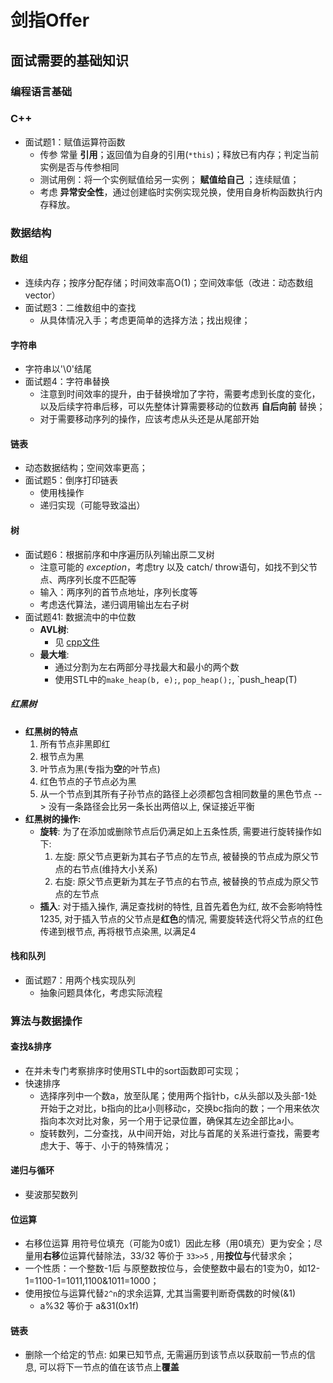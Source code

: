 # 剑指Offer
## 面试需要的基础知识
### 编程语言基础  
### C++  
- 面试题1：赋值运算符函数  
    - 传参 常量 **引用**；返回值为自身的引用(`*this`)；释放已有内存；判定当前实例是否与传参相同  
    - 测试用例：将一个实例赋值给另一实例； **赋值给自己** ；连续赋值；
    - 考虑 **异常安全性**，通过创建临时实例实现兑换，使用自身析构函数执行内存释放。  

### 数据结构  
#### 数组  
- 连续内存；按序分配存储；时间效率高O(1)；空间效率低（改进：动态数组vector）  
- 面试题3：二维数组中的查找  
    - 从具体情况入手；考虑更简单的选择方法；找出规律；

#### 字符串  
- 字符串以'\0'结尾  
- 面试题4：字符串替换
    - 注意到时间效率的提升，由于替换增加了字符，需要考虑到长度的变化，以及后续字符串后移，可以先整体计算需要移动的位数再 **自后向前** 替换；
    - 对于需要移动序列的操作，应该考虑从头还是从尾部开始  

#### 链表
- 动态数据结构；空间效率更高；
- 面试题5：倒序打印链表
    - 使用栈操作  
    - 递归实现（可能导致溢出）

#### 树  
- 面试题6：根据前序和中序遍历队列输出原二叉树
    - 注意可能的 *exception*，考虑try 以及 catch/ throw语句，如找不到父节点、两序列长度不匹配等  
    - 输入：两序列的首节点地址，序列长度等  
    - 考虑迭代算法，递归调用输出左右子树  
- 面试题41: 数据流中的中位数
  - **AVL树**:
    - 见 [cpp文件](AVL_tree.cpp)
  - **最大堆**:
    - 通过分割为左右两部分寻找最大和最小的两个数
    - 使用STL中的`make_heap(b, e);`, `pop_heap();`, `push_heap(T)
##### 红黑树
- **红黑树的特点**
    1. 所有节点非黑即红
    2. 根节点为黑
    3. 叶节点为黑(专指为**空**的叶节点)
    4. 红色节点的子节点必为黑
    5. 从一个节点到其所有子孙节点的路径上必须都包含相同数量的黑色节点  -->  没有一条路径会比另一条长出两倍以上, 保证接近平衡
- **红黑树的操作:** 
  - **旋转**: 为了在添加或删除节点后仍满足如上五条性质, 需要进行旋转操作如下:
    1. 左旋: 原父节点更新为其右子节点的左节点, 被替换的节点成为原父节点的右节点(维持大小关系)
    2. 右旋: 原父节点更新为其左子节点的右节点, 被替换的节点成为原父节点的左节点
  - **插入**: 对于插入操作, 满足查找树的特性, 且首先着色为红, 故不会影响特性1235, 对于插入节点的父节点是**红色**的情况, 需要旋转迭代将父节点的红色传递到根节点, 再将根节点染黑, 以满足4  
  


#### 栈和队列
- 面试题7：用两个栈实现队列  
    - 抽象问题具体化，考虑实际流程

### 算法与数据操作
#### 查找&排序
- 在并未专门考察排序时使用STL中的sort函数即可实现；
- 快速排序
    - 选择序列中一个数a，放至队尾；使用两个指针b，c从头部以及头部-1处开始于之对比，b指向的比a小则移动c，交换bc指向的数；一个用来依次指向本次对比对象，另一个用于记录位置，确保其左边全部比a小。  
	- 旋转数列，二分查找，从中间开始，对比与首尾的关系进行查找，需要考虑大于、等于、小于的特殊情况；

#### 递归与循环
- 斐波那契数列

#### 位运算
- 右移位运算 用符号位填充（可能为0或1）因此左移（用0填充）更为安全；尽量用**右移**位运算代替除法，33/32 等价于 `33>>5` , 用**按位与**代替求余；
- 一个性质：一个整数-1后 与原整数按位与，会使整数中最右的1变为0，如12-1=1100-1=1011,1100&1011=1000；
- 使用按位与运算代替`2^n`的求余运算, 尤其当需要判断奇偶数的时候(&1)
  - a%32 等价于 a&31(0x1f)

#### 链表
- 删除一个给定的节点: 如果已知节点, 无需遍历到该节点以获取前一节点的信息, 可以将下一节点的值在该节点上**覆盖**
	
	
	
	
	
	
